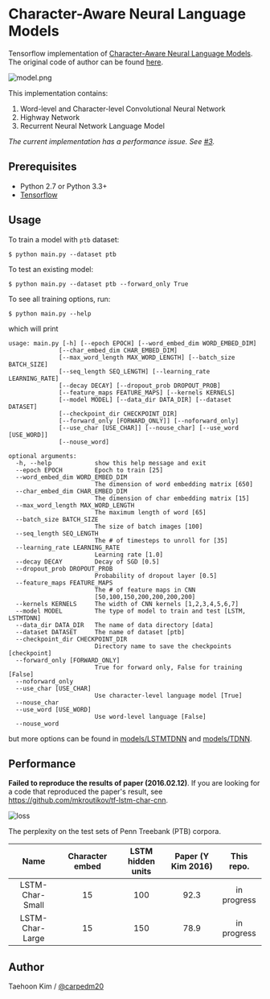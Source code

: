 Character-Aware Neural Language Models
======================================

Tensorflow implementation of [Character-Aware Neural Language Models](http://arxiv.org/abs/1508.06615). The original code of author can be found [here](https://github.com/yoonkim/lstm-char-cnn).

![model.png](./assets/model.png)

This implementation contains:

1. Word-level and Character-level Convolutional Neural Network
2. Highway Network
3. Recurrent Neural Network Language Model

*The current implementation has a performance issue. See [#3](https://github.com/carpedm20/lstm-char-cnn-tensorflow/issues/3).*


Prerequisites
-------------

- Python 2.7 or Python 3.3+
- [Tensorflow](https://www.tensorflow.org/)


Usage
-----

To train a model with `ptb` dataset:

    $ python main.py --dataset ptb

To test an existing model:

    $ python main.py --dataset ptb --forward_only True

To see all training options, run:

    $ python main.py --help

which will print

    usage: main.py [-h] [--epoch EPOCH] [--word_embed_dim WORD_EMBED_DIM]
                  [--char_embed_dim CHAR_EMBED_DIM]
                  [--max_word_length MAX_WORD_LENGTH] [--batch_size BATCH_SIZE]
                  [--seq_length SEQ_LENGTH] [--learning_rate LEARNING_RATE]
                  [--decay DECAY] [--dropout_prob DROPOUT_PROB]
                  [--feature_maps FEATURE_MAPS] [--kernels KERNELS]
                  [--model MODEL] [--data_dir DATA_DIR] [--dataset DATASET]
                  [--checkpoint_dir CHECKPOINT_DIR]
                  [--forward_only [FORWARD_ONLY]] [--noforward_only]
                  [--use_char [USE_CHAR]] [--nouse_char] [--use_word [USE_WORD]]
                  [--nouse_word]

    optional arguments:
      -h, --help            show this help message and exit
      --epoch EPOCH         Epoch to train [25]
      --word_embed_dim WORD_EMBED_DIM
                            The dimension of word embedding matrix [650]
      --char_embed_dim CHAR_EMBED_DIM
                            The dimension of char embedding matrix [15]
      --max_word_length MAX_WORD_LENGTH
                            The maximum length of word [65]
      --batch_size BATCH_SIZE
                            The size of batch images [100]
      --seq_length SEQ_LENGTH
                            The # of timesteps to unroll for [35]
      --learning_rate LEARNING_RATE
                            Learning rate [1.0]
      --decay DECAY         Decay of SGD [0.5]
      --dropout_prob DROPOUT_PROB
                            Probability of dropout layer [0.5]
      --feature_maps FEATURE_MAPS
                            The # of feature maps in CNN
                            [50,100,150,200,200,200,200]
      --kernels KERNELS     The width of CNN kernels [1,2,3,4,5,6,7]
      --model MODEL         The type of model to train and test [LSTM, LSTMTDNN]
      --data_dir DATA_DIR   The name of data directory [data]
      --dataset DATASET     The name of dataset [ptb]
      --checkpoint_dir CHECKPOINT_DIR
                            Directory name to save the checkpoints [checkpoint]
      --forward_only [FORWARD_ONLY]
                            True for forward only, False for training [False]
      --noforward_only
      --use_char [USE_CHAR]
                            Use character-level language model [True]
      --nouse_char
      --use_word [USE_WORD]
                            Use word-level language [False]
      --nouse_word

but more options can be found in [models/LSTMTDNN](./models/LSTMTDNN.py) and [models/TDNN](./models/TDNN.py).


Performance
-----------

**Failed to reproduce the results of paper (2016.02.12)**. If you are looking for a code that reproduced the paper's result, see https://github.com/mkroutikov/tf-lstm-char-cnn.

![loss](./assets/performance.png)

The perplexity on the test sets of Penn Treebank (PTB) corpora.

|       Name      | Character embed | LSTM hidden units | Paper (Y Kim 2016) |  This repo. |
|:---------------:|:---------------:|:-----------------:|:------------------:|:-----------:|
| LSTM-Char-Small |        15       |        100        |        92.3        | in progress |
| LSTM-Char-Large |        15       |        150        |        78.9        | in progress |


Author
------

Taehoon Kim / [@carpedm20](http://carpedm20.github.io/)

